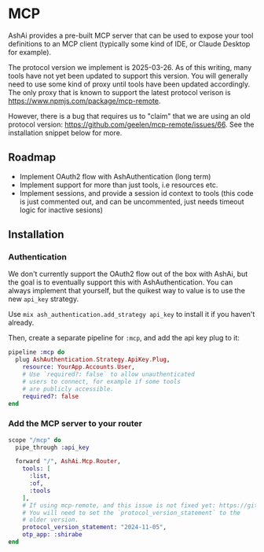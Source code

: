 # MCP

AshAi provides a pre-built MCP server that can be used to expose your tool definitions to an MCP client (typically some kind of IDE, or Claude Desktop for example).

The protocol version we implement is 2025-03-26. As of this writing, many tools have not yet been updated to support this version. You will generally need to use some kind of proxy until tools have been updated accordingly. The only proxy that is known to support the latest protocol verison is https://www.npmjs.com/package/mcp-remote.

However, there is a bug that requires us to "claim" that we are using an old protocol version: https://github.com/geelen/mcp-remote/issues/66. See the installation snippet below for more.

## Roadmap

- Implement OAuth2 flow with AshAuthentication (long term)
- Implement support for more than just tools, i.e resources etc.
- Implement sessions, and provide a session id context to tools (this code is just commented out, and can be uncommented, just needs timeout logic for inactive sesions)

## Installation

### Authentication

We don't currently support the OAuth2 flow out of the box with AshAi, but the goal is to eventually support this with AshAuthentication. You can always implement that yourself, but the quikest way to value is to use the new `api_key` strategy.

Use `mix ash_authentication.add_strategy api_key` to install it if you haven't already.

Then, create a separate pipeline for `:mcp`, and add the api key plug to it:

```elixir
pipeline :mcp do
  plug AshAuthentication.Strategy.ApiKey.Plug,
    resource: YourApp.Accounts.User,
    # Use `required?: false` to allow unauthenticated
    # users to connect, for example if some tools
    # are publicly accessible.
    required?: false
end
```

### Add the MCP server to your router

```elixir
scope "/mcp" do
  pipe_through :api_key

  forward "/", AshAi.Mcp.Router,
    tools: [
      :list,
      :of,
      :tools
    ],
    # If using mcp-remote, and this issue is not fixed yet: https://github.com/geelen/mcp-remote/issues/66
    # You will need to set the `protocol_version_statement` to the
    # older version.
    protocol_version_statement: "2024-11-05",
    otp_app: :shirabe
end
```
